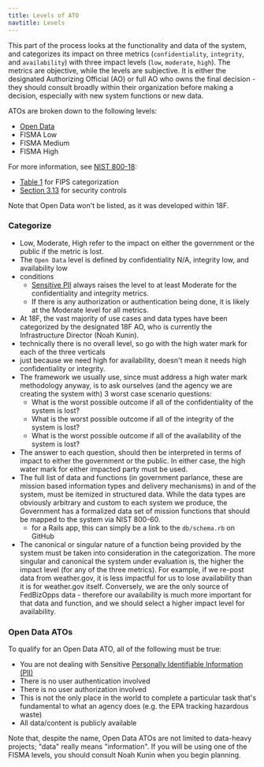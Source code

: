 ```yaml
---
title: Levels of ATO
navtitle: Levels
---
```


This part of the process looks at the functionality and data of the system, and categorizes its impact on three metrics (`confidentiality`, `integrity`, and `availability`) with three impact levels (`low`, `moderate`, `high`). The metrics are objective, while the levels are subjective. It is either the designated Authorizing Official (AO) or full AO who owns the final decision - they should consult broadly within their organization before making a decision, especially with new system functions or new data.

ATOs are broken down to the following levels:

* [Open Data](#open-data-atos)
* FISMA Low
* FISMA Medium
* FISMA High

For more information, see [NIST 800-18](http://csrc.nist.gov/publications/nistpubs/800-18-Rev1/sp800-18-Rev1-final.pdf):

* [Table 1](http://csrc.nist.gov/publications/nistpubs/800-18-Rev1/sp800-18-Rev1-final.pdf#page=27) for FIPS categorization
* [Section 3.13](http://csrc.nist.gov/publications/nistpubs/800-18-Rev1/sp800-18-Rev1-final.pdf#page=31) for security controls

Note that Open Data won't be listed, as it was developed within 18F.

### Categorize

* Low, Moderate, High refer to the impact on either the government or the public if the metric is lost.
* The `Open Data` level is defined by confidentiality N/A, integrity low, and availability low
* conditions
    * [Sensitive PII](../../security/pii/) always raises the level to at least Moderate for the confidentiality and integrity metrics.
    * If there is any authorization or authentication being done, it is likely at the Moderate level for all metrics.
* At 18F, the vast majority of use cases and data types have been categorized by the designated 18F AO, who is currently the Infrastructure Director (Noah Kunin).
* technically there is no overall level, so go with the high water mark for each of the three verticals
* just because we need high for availability, doesn't mean it needs high confidentiality or integrity.
* The framework we usually use, since must address a high water mark methodology anyway, is to ask ourselves (and the agency we are creating the system with) 3 worst case scenario questions:
    * What is the worst possible outcome if all of the confidentiality of the system is lost?
    * What is the worst possible outcome if all of the integrity of the system is lost?
    * What is the worst possible outcome if all of the availability of the system is lost?
* The answer to each question, should then be interpreted in terms of impact to either the government or the public. In either case, the high water mark for either impacted party must be used.
* The full list of data and functions (in government parlance, these are mission based information types and delivery mechanisms) in and of the system, must be itemized in structured data. While the data types are obviously arbitrary and custom to each system we produce, the Government has a formalized data set of mission functions that should be mapped to the system via NIST 800-60.
    * for a Rails app, this can simply be a link to the `db/schema.rb` on GitHub
* The canonical or singular nature of a function being provided by the system must be taken into consideration in the categorization. The more singular and canonical the system under evaluation is, the higher the impact level (for any of the three metrics). For example, if we re-post data from weather.gov, it is less impactful for us to lose availability than it is for weather.gov itself. Conversely, we are the only source of FedBizOpps data - therefore our availability is much more important for that data and function, and we should select a higher impact level for availability.

### Open Data ATOs

To qualify for an Open Data ATO, all of the following must be true:

* You are not dealing with Sensitive [Personally Identifiable Information (PII)](../../security/pii/)
* There is no user authentication involved
* There is no user authorization involved
* This is not the only place in the world to complete a particular task that's fundamental to what an agency does (e.g. the EPA tracking hazardous waste)
* All data/content is publicly available

Note that, despite the name, Open Data ATOs are not limited to data-heavy projects; "data" really means "information". If you will be using one of the FISMA levels, you should consult Noah Kunin when you begin planning.
